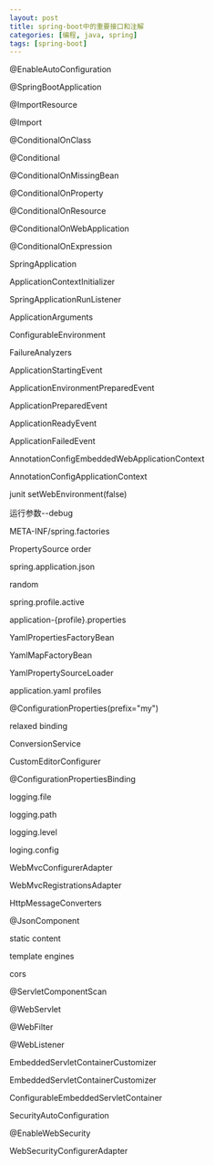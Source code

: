 ```yaml
---
layout: post
title: spring-boot中的重要接口和注解
categories: [编程, java, spring]
tags: [spring-boot]
---
```


@EnableAutoConfiguration

@SpringBootApplication 

@ImportResource

@Import

@ConditionalOnClass

@Conditional

@ConditionalOnMissingBean 

@ConditionalOnProperty 

@ConditionalOnResource 

@ConditionalOnWebApplication 

@ConditionalOnExpression 


SpringApplication 

ApplicationContextInitializer

SpringApplicationRunListener

ApplicationArguments

ConfigurableEnvironment

FailureAnalyzers


ApplicationStartingEvent 

ApplicationEnvironmentPreparedEvent 

ApplicationPreparedEvent 

ApplicationReadyEvent 

ApplicationFailedEvent 


AnnotationConfigEmbeddedWebApplicationContext

AnnotationConfigApplicationContext

junit setWebEnvironment(false)


运行参数--debug

META-INF/spring.factories

PropertySource order

spring.application.json

random

spring.profile.active

application-{profile}.properties


YamlPropertiesFactoryBean 

YamlMapFactoryBean 

YamlPropertySourceLoader 

application.yaml profiles

@ConfigurationProperties(prefix="my")


relaxed binding

ConversionService 

CustomEditorConfigurer 

@ConfigurationPropertiesBinding


logging.file

logging.path

logging.level

loging.config


<springProfile>

WebMvcConfigurerAdapter

WebMvcRegistrationsAdapter 


HttpMessageConverters 

@JsonComponent 

static content


template engines

cors


@ServletComponentScan

@WebServlet

@WebFilter

@WebListener


EmbeddedServletContainerCustomizer 

EmbeddedServletContainerCustomizer 

ConfigurableEmbeddedServletContainer


SecurityAutoConfiguration 

@EnableWebSecurity 

WebSecurityConfigurerAdapter

